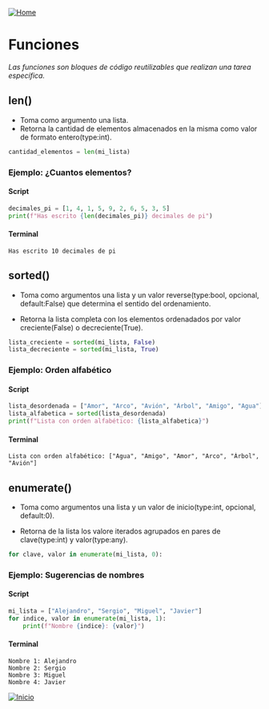 [![Home](https://img.shields.io/badge/Volver_al_índice-black)](../listas.md)

# Funciones

*Las funciones son bloques de código reutilizables que realizan una tarea específica.*

## len()

- Toma como argumento una lista.
- Retorna la cantidad de elementos almacenados en la misma como valor de formato entero(type:int).

```python
cantidad_elementos = len(mi_lista)
```

### Ejemplo: ¿Cuantos elementos?

#### Script

```python
decimales_pi = [1, 4, 1, 5, 9, 2, 6, 5, 3, 5]
print(f"Has escrito {len(decimales_pi)} decimales de pi")
```

#### Terminal

```
Has escrito 10 decimales de pi
```

## sorted()

- Toma como argumentos una lista y un valor reverse(type:bool, opcional, default:False) que determina el sentido del ordenamiento.

- Retorna la lista completa con los elementos ordenadados por valor creciente(False) o decreciente(True).

```python
lista_creciente = sorted(mi_lista, False)
lista_decreciente = sorted(mi_lista, True)
```

### Ejemplo: Orden alfabético

#### Script

```python
lista_desordenada = ["Amor", "Arco", "Avión", "Árbol", "Amigo", "Agua"]
lista_alfabetica = sorted(lista_desordenada)
print(f"Lista con orden alfabético: {lista_alfabetica}")
```

#### Terminal

```
Lista con orden alfabético: ["Agua", "Amigo", "Amor", "Arco", "Árbol", "Avión"]
```

## enumerate()

- Toma como argumentos una lista y un valor de inicio(type:int, opcional, default:0).

- Retorna de la lista los valore iterados agrupados en pares de clave(type:int) y valor(type:any).

```python
for clave, valor in enumerate(mi_lista, 0):
```

### Ejemplo: Sugerencias de nombres

#### Script

```python
mi_lista = ["Alejandro", "Sergio", "Miguel", "Javier"]
for indice, valor in enumerate(mi_lista, 1):
    print(f"Nombre {indice}: {valor}")
```

#### Terminal

```
Nombre 1: Alejandro
Nombre 2: Sergio
Nombre 3: Miguel
Nombre 4: Javier
```

[![Inicio](https://img.shields.io/badge/Volver_al_inicio-black)](#funciones)